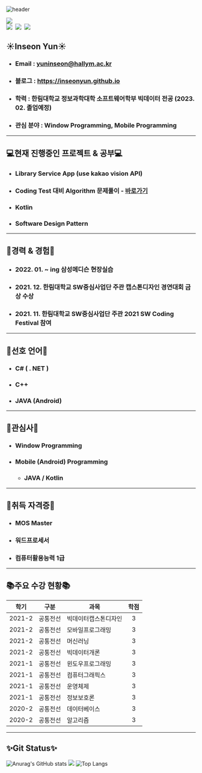 <!-- 헤더 -->
![header](https://capsule-render.vercel.app/api?type=waving&color=auto&height=200&section=header&text=Hi,There~👋%20Welcome%20My%20GitHub🚀&fontSize=40&fontAlignY=40&animation=fadeIn&desc=I'm%20Inseon%20Yun&descAlignY=60)

<!-- 벳지 -->
<p align="left">
  <a href="https://hits.seeyoufarm.com"><img src="https://hits.seeyoufarm.com/api/count/incr/badge.svg?url=https%3A%2F%2Fgithub.com%2Finseonyun&count_bg=%2354A1E7&title_bg=%23868686&icon=github.svg&icon_color=%23E7E7E7&title=Welcome&edge_flat=false"/></a>
  <br>
  <a href="https://inseonyun.github.io/"><img src="http://img.shields.io/badge/-Tech%20blog-black?style=flat--square&logo=github&link=https://inseonyun.github.io/"/></a>&nbsp
  <a href="https://www.instagram.com/in._sunny/"><img src="https://img.shields.io/badge/Instagram-E4405F?style=flat-square&logo=Instagram&logoColor=white&link=https://www.instagram.com/in._sunny/"/></a>&nbsp
  <a href="mailto:yis092521@gmail.com"><img src="https://img.shields.io/badge/Gmail-d14836?style=flat-square&logo=Gmail&logoColor=white&link=yis092521@gmail.com"/></a>
</p>

## ☀Inseon Yun☀
+ ### Email : yuninseon@hallym.ac.kr
+ ### 블로그 : https://inseonyun.github.io
+ ### 학력 : 한림대학교 정보과학대학 소프트웨어학부 빅데이터 전공 (2023. 02. 졸업예정)
+ ### 관심 분야 : Window Programming, Mobile Programming

---

## 💻현재 진행중인 프로젝트 & 공부💻
+ ### Library Service App (use kakao vision API)
+ ### Coding Test 대비 Algorithm 문제풀이 - [바로가기](https://github.com/inseonyun/Algorithm)
+ ### Kotlin
+ ### Software Design Pattern

---

## 💼경력 & 경험💼
+ ### 2022. 01. ~ ing 삼성메디슨 현장실습
+ ### 2021. 12. 한림대학교 SW중심사업단 주관 캡스톤디자인 경연대회 금상 수상
+ ### 2021. 11. 한림대학교 SW중심사업단 주관 2021 SW Coding Festival 참여

---

## 📁선호 언어📁
+ ### C# ( . NET )
+ ### C++
+ ### JAVA (Android)

---

## 📁관심사📁
+ ### Window Programming
+ ### Mobile (Android) Programming
  + ### JAVA / Kotlin

---

## 📜취득 자격증📜
+ ### MOS Master
+ ### 워드프로세서
+ ### 컴퓨터활용능력 1급

---

## 📚주요 수강 현황📚
|학기|구분|과목|학점|  
|:---:|:---:|---|:---:|  
|2021-2|공통전선|빅데이터캡스톤디자인|3|
|2021-2|공통전선|모바일프로그래밍|3|  
|2021-2|공통전선|머신러닝|3|  
|2021-2|공통전선|빅데이터개론|3|  
|2021-1|공통전선|윈도우프로그래밍|3|  
|2021-1|공통전선|컴퓨터그래픽스|3|  
|2021-1|공통전선|운영체제|3|  
|2021-1|공통전선|정보보호론|3|  
|2020-2|공통전선|데이터베이스|3|  
|2020-2|공통전선|알고리즘|3| 

---

## ✨Git Status✨
![Anurag's GitHub stats](https://github-readme-stats.vercel.app/api?username=inseonyun&count_private=true&show_icons=true&theme=default)
![](http://github-profile-summary-cards.vercel.app/api/cards/productive-time?username=inseonyun&count_private=true&theme=nord_bright&utcOffset=8)
![Top Langs](https://github-readme-stats.vercel.app/api/top-langs/?username=inseonyun&layout=compact&theme=default)















  <!--
<h3 align="center">💡Interested💡</h3>
<div align=center>
  <img src="https://img.shields.io/badge/C%23-239120?style=flat-square&logo=C Sharp&logoColor=white"/>
  <img src="https://img.shields.io/badge/.NET-512BD4?style=flat-square&logo=.Net&logoColor=white"/>
  <img src="https://img.shields.io/badge/Android-3DDC84?style=flat-square&logo=Android&logoColor=white"/>
  <img src="https://img.shields.io/badge/JAVA-007396?style=flat-square&logo=Java&logoColor=white"/>
</div>

<h3 align="center">🛠Tech Stack🛠 </h3>
<div align=center>
  <img src="https://img.shields.io/badge/C%23-239120?style=flat-square&logo=C Sharp&logoColor=white"/>
  <img src="https://img.shields.io/badge/.NET-512BD4?style=flat-square&logo=.Net&logoColor=white"/>
  <img src="https://img.shields.io/badge/C++-00599C?style=flat-square&logo=C%2B%2B&logoColor=white"/>
  <img src="https://img.shields.io/badge/C-A8B9CC?style=flat-square&logo=C&logoColor=white"/>
  <img src="https://img.shields.io/badge/Android-3DDC84?style=flat-square&logo=Android&logoColor=white"/>
  <img src="https://img.shields.io/badge/JAVA-007396?style=flat-square&logo=Java&logoColor=white"/>
  <br>
  <img src="https://img.shields.io/badge/R-276DC3?style=flat-square&logo=R&logoColor=white"/>
  <img src="https://img.shields.io/badge/Python-3766AB?style=flat-square&logo=Python&logoColor=white"/>
  <img src="https://img.shields.io/badge/My SQL-4479A1?style=flat-square&logo=Mysql&logoColor=white"/>
  <img src="https://img.shields.io/badge/PHP-777BB4?style=flat-square&logo=Php&logoColor=white"/>
</div>
  
-->

